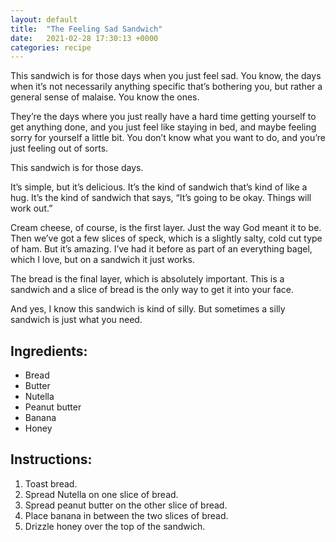 ```yaml
---
layout: default
title:  "The Feeling Sad Sandwich"
date:   2021-02-28 17:30:13 +0000
categories: recipe
---
```

This sandwich is for those days when you just feel sad. You know, the days when it’s not necessarily anything specific that’s bothering you, but rather a general sense of malaise. You know the ones.

They’re the days where you just really have a hard time getting yourself to get anything done, and you just feel like staying in bed, and maybe feeling sorry for yourself a little bit. You don’t know what you want to do, and you’re just feeling out of sorts.

This sandwich is for those days.

It’s simple, but it’s delicious. It’s the kind of sandwich that’s kind of like a hug. It’s the kind of sandwich that says, “It’s going to be okay. Things will work out.”

Cream cheese, of course, is the first layer. Just the way God meant it to be. Then we’ve got a few slices of speck, which is a slightly salty, cold cut type of ham. But it’s amazing. I’ve had it before as part of an everything bagel, which I love, but on a sandwich it just works.

The bread is the final layer, which is absolutely important. This is a sandwich and a slice of bread is the only way to get it into your face.

And yes, I know this sandwich is kind of silly. But sometimes a silly sandwich is just what you need.


## Ingredients:

- Bread
- Butter
- Nutella
- Peanut butter
- Banana
- Honey

## Instructions:

1. Toast bread.
2. Spread Nutella on one slice of bread.
3. Spread peanut butter on the other slice of bread.
4. Place banana in between the two slices of bread.
5. Drizzle honey over the top of the sandwich.

